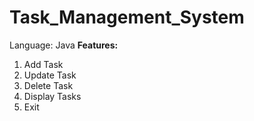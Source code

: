# Task_Management_System
Language: Java
**Features:**
1. Add Task
2. Update Task
3. Delete Task
4. Display Tasks
5. Exit
